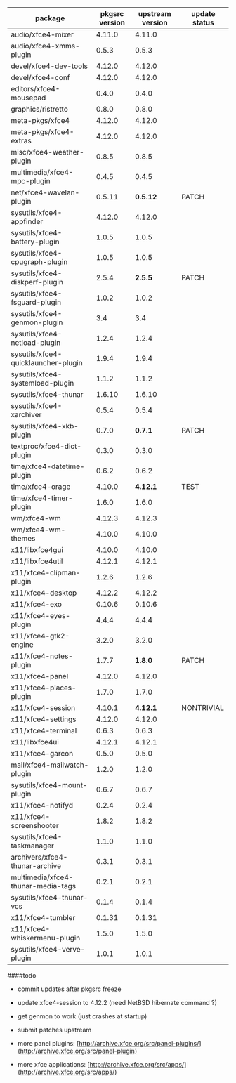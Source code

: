 package  | pkgsrc version | upstream version | update status
---------|----------------|------------------|--------------
audio/xfce4-mixer | 4.11.0| 4.11.0
audio/xfce4-xmms-plugin | 0.5.3| 0.5.3
devel/xfce4-dev-tools | 4.12.0| 4.12.0
devel/xfce4-conf | 4.12.0| 4.12.0
editors/xfce4-mousepad | 0.4.0| 0.4.0
graphics/ristretto | 0.8.0| 0.8.0
meta-pkgs/xfce4 | 4.12.0| 4.12.0
meta-pkgs/xfce4-extras | 4.12.0| 4.12.0
misc/xfce4-weather-plugin | 0.8.5| 0.8.5
multimedia/xfce4-mpc-plugin| 0.4.5| 0.4.5
net/xfce4-wavelan-plugin| 0.5.11| **0.5.12** |PATCH
sysutils/xfce4-appfinder| 4.12.0| 4.12.0
sysutils/xfce4-battery-plugin| 1.0.5| 1.0.5
sysutils/xfce4-cpugraph-plugin| 1.0.5| 1.0.5
sysutils/xfce4-diskperf-plugin| 2.5.4| **2.5.5** |PATCH
sysutils/xfce4-fsguard-plugin| 1.0.2| 1.0.2
sysutils/xfce4-genmon-plugin| 3.4| 3.4
sysutils/xfce4-netload-plugin| 1.2.4| 1.2.4
sysutils/xfce4-quicklauncher-plugin| 1.9.4| 1.9.4
sysutils/xfce4-systemload-plugin| 1.1.2| 1.1.2
sysutils/xfce4-thunar| 1.6.10| 1.6.10
sysutils/xfce4-xarchiver| 0.5.4| 0.5.4
sysutils/xfce4-xkb-plugin| 0.7.0| **0.7.1** |PATCH
textproc/xfce4-dict-plugin| 0.3.0| 0.3.0
time/xfce4-datetime-plugin| 0.6.2| 0.6.2
time/xfce4-orage|4.10.0|**4.12.1**| TEST
time/xfce4-timer-plugin|1.6.0|1.6.0
wm/xfce4-wm| 4.12.3| 4.12.3
wm/xfce4-wm-themes| 4.10.0| 4.10.0
x11/libxfce4gui| 4.10.0| 4.10.0
x11/libxfce4util| 4.12.1| 4.12.1
x11/xfce4-clipman-plugin| 1.2.6| 1.2.6
x11/xfce4-desktop| 4.12.2| 4.12.2
x11/xfce4-exo| 0.10.6| 0.10.6
x11/xfce4-eyes-plugin|4.4.4|4.4.4
x11/xfce4-gtk2-engine|3.2.0|3.2.0
x11/xfce4-notes-plugin|1.7.7|**1.8.0**|PATCH
x11/xfce4-panel| 4.12.0| 4.12.0
x11/xfce4-places-plugin|1.7.0|1.7.0
x11/xfce4-session|4.10.1|**4.12.1** |NONTRIVIAL
x11/xfce4-settings|4.12.0|4.12.0
x11/xfce4-terminal|0.6.3|0.6.3
x11/libxfce4ui | 4.12.1| 4.12.1
x11/xfce4-garcon | 0.5.0| 0.5.0
mail/xfce4-mailwatch-plugin | 1.2.0| 1.2.0
sysutils/xfce4-mount-plugin | 0.6.7| 0.6.7
x11/xfce4-notifyd | 0.2.4| 0.2.4
x11/xfce4-screenshooter | 1.8.2 | 1.8.2 
sysutils/xfce4-taskmanager | 1.1.0| 1.1.0
archivers/xfce4-thunar-archive | 0.3.1| 0.3.1
multimedia/xfce4-thunar-media-tags | 0.2.1| 0.2.1
sysutils/xfce4-thunar-vcs | 0.1.4| 0.1.4
x11/xfce4-tumbler | 0.1.31| 0.1.31
x11/xfce4-whiskermenu-plugin | 1.5.0| 1.5.0
sysutils/xfce4-verve-plugin | 1.0.1| 1.0.1

####todo

- commit updates after pkgsrc freeze

- update xfce4-session to 4.12.2 (need NetBSD hibernate command ?)

- get genmon to work (just crashes at startup)

- submit patches upstream

- more panel plugins: [http://archive.xfce.org/src/panel-plugins/](http://archive.xfce.org/src/panel-plugin)

- more xfce applications: [http://archive.xfce.org/src/apps/](http://archive.xfce.org/src/apps/)
